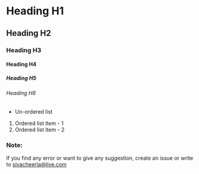 # Heading H1
## Heading H2
### Heading H3
#### Heading H4
##### Heading H5
###### Heading H6

* Un-ordered list

1. Ordered list item - 1
1. Ordered list item - 2

### Note:
If you find any error or want to give any suggestion, create an issue or write to sivacheerla@live.com